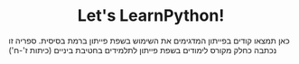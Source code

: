 <h1 align="center"> Let's LearnPython! </h1>


<p>
  
  כאן תמצאו קודים בפייתון המדגימים את השימוש בשפת פייתון ברמת בסיסית.
  ספריה זו נכתבה כחלק מקורס לימודים בשפת פייתון לתלמידים בחטיבת ביניים (כיתות ז'-ח')
</p>
